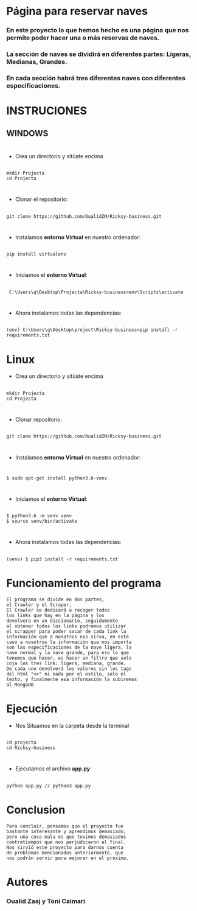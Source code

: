 # __Página para reservar naves__

### En este proyecto lo que hemos hecho es una página que nos permite poder hacer una o más reservas de naves.
### La sección de naves se dividirá en diferentes partes: Ligeras, Medianas, Grandes.
### En cada sección habrá tres diferentes naves con diferentes especificaciones.

#



# __INSTRUCIONES__

##  WINDOWS
#
- Crea un directorio y sitúate encima
##
    mkdir Projecta
    cd Projecta
#
- Clonar el repositorio:  
 ##
    git clone https://github.com/OualidZM/Ricksy-business.git
#

- Instalamos **entorno Virtual** en nuestro ordenador:  
##
    pip install virtualenv

# 

- Iniciamos el **entorno Virtual**:       
##
     C:\Users\q\Desktop\Projecta\Ricksy-business>env\Scripts\activate
#
- Ahora instalamos todas las dependencias:
##

    (env) C:\Users\q\Desktop\project\Ricksy-business>pip install -r requirements.txt



# Linux

- Crea un directorio y sitúate encima
##
    mkdir Projecta
    cd Projecta

#
- Clonar repositorio:  
##  
    git clone https://github.com/OualidZM/Ricksy-business.git
#


- Instalamos **entorno Virtual** en nuestro ordenador:  
#
    $ sudo apt-get install python3.6-venv

#

    
    

- Iniciamos el **entorno Virtual**:       
##
    $ python3.6 -m venv venv
    $ source venv/bin/activate

#

- Ahora instalamos todas las dependencias:
##
    (venv) $ pip3 install -r requirements.txt
#




# __Funcionamiento del programa__

    El programa se divide en dos partes,
    el Crawler y el Scraper,
    El Crawler se dedicará a recoger todos
    los links que hay en la página y los 
    devolvera en un diccionario, seguidamente
    al obtener todos los links podremos utilizar
    el scrapper para poder sacar de cada link la 
    información que a nosotros nos sirva, en este 
    caso a nosotros la información que nos importa
    son las especificaciones de la nave ligera, la 
    nave normal y la nave grande, para eso lo que 
    tenemos que hacer, es hacer un filtro que solo
    coja los tres link: ligera, mediana, grande.
    De cada uno devolverá los valores sin los tags
    del html "<>" ni nada por el estilo, solo el
    texto, y finalmente esa información la subiremos
    al MongoDB

#
# __Ejecución__

- Nos Situamos en la carpeta desde la terminal       
##
    cd projecta
    cd Ricksy-business

#

- Ejecutamos el archivo **app.py**       
##
    python app.py // python3 app.py



#


# __Conclusion__

    Para concluir, pensamos que el proyecto fue
    bastante interesante y aprendimos demasiado,
    pero una cosa mala es que tuvimos demasiados
    contratiempos que nos perjudicaron al final.
    Nos sirvió este proyecto para darnos cuenta 
    de problemas mencionados anteriormente, que
    nos podrán servir para mejorar en el próximo.
    
# __Autores__

### Oualid Zaaj  y Toni Caimari







